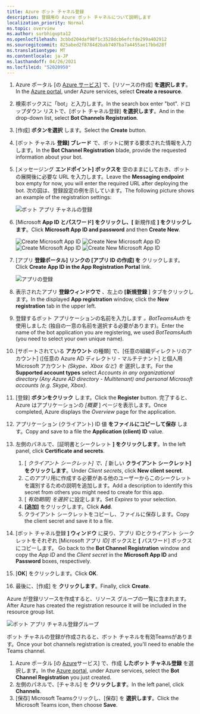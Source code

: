 ```yaml
---
title: Azure ボット チャネル登録
description: 登録用の Azure ボット チャネルについて説明します
localization_priority: Normal
ms.topic: overview
ms.author: surbhigupta12
ms.openlocfilehash: 3cbbd204daf98f1c3528dcb6efcfde299a402912
ms.sourcegitcommit: 825abed2f8784d2bab7407ba7a4455ae17bbd28f
ms.translationtype: MT
ms.contentlocale: ja-JP
ms.lasthandoff: 04/26/2021
ms.locfileid: "52020950"
---
```

1. <span data-ttu-id="d3c32-103">Azure ポータル [の [Azure サービス](https://ms.portal.azure.com/#home)] で、[リソースの作成] **を選択します**。</span><span class="sxs-lookup"><span data-stu-id="d3c32-103">In the [Azure portal](https://ms.portal.azure.com/#home), under Azure services, select **Create a resource**.</span></span>
1. <span data-ttu-id="d3c32-104">検索ボックスに「bot」と入力します。</span><span class="sxs-lookup"><span data-stu-id="d3c32-104">In the search box enter "bot".</span></span> <span data-ttu-id="d3c32-105">ドロップダウン リストで、[ボット チャネル登録] **を選択します**。</span><span class="sxs-lookup"><span data-stu-id="d3c32-105">And in the drop-down list, select **Bot Channels Registration**.</span></span>
1. <span data-ttu-id="d3c32-106">[作成] **ボタンを選択** します。</span><span class="sxs-lookup"><span data-stu-id="d3c32-106">Select the **Create** button.</span></span>
1. <span data-ttu-id="d3c32-107">[ボット チャネル **登録] ブレード** で、ボットに関する要求された情報を入力します。</span><span class="sxs-lookup"><span data-stu-id="d3c32-107">In the **Bot Channel Registration** blade, provide the requested information about your bot.</span></span>
1. <span data-ttu-id="d3c32-108">[メッセージング **エンドポイント] ボックスを** 空のままにしておき、ボットの展開後に必要な URL を入力します。</span><span class="sxs-lookup"><span data-stu-id="d3c32-108">Leave the **Messaging endpoint** box empty for now, you will enter the required URL after deploying the bot.</span></span> <span data-ttu-id="d3c32-109">次の図は、登録設定の例を示しています。</span><span class="sxs-lookup"><span data-stu-id="d3c32-109">The following picture shows an example of the registration settings:</span></span>

    ![ボット アプリ チャネルの登録](../../assets/images/authentication/auth-bot-channels-registration.png)

1. <span data-ttu-id="d3c32-111">[Microsoft **App ID とパスワード] をクリックし、[** 新規作成 **] をクリックします**。</span><span class="sxs-lookup"><span data-stu-id="d3c32-111">Click **Microsoft App ID and password** and then **Create New**.</span></span>

    <span data-ttu-id="d3c32-112">![Create Microsoft App ID ](../../assets/images/authentication/CreateMicrosoftAppID.png) ![ Create New Microsoft App ID](../../assets/images/authentication/CreateNewMicrosoftAppID.png)</span><span class="sxs-lookup"><span data-stu-id="d3c32-112">![Create Microsoft App ID](../../assets/images/authentication/CreateMicrosoftAppID.png) ![Create New Microsoft App ID](../../assets/images/authentication/CreateNewMicrosoftAppID.png)</span></span>    

1. <span data-ttu-id="d3c32-113">[アプリ **登録ポータル] リンクの [アプリ ID の作成] を** クリックします。</span><span class="sxs-lookup"><span data-stu-id="d3c32-113">Click **Create App ID in the App Registration Portal** link.</span></span>

   ![アプリの登録](../../assets/images/authentication/AppRegistration.png)
   
1. <span data-ttu-id="d3c32-115">表示されたアプリ **登録ウィンドウで** 、左上の **[新規登録** ] タブをクリックします。</span><span class="sxs-lookup"><span data-stu-id="d3c32-115">In the displayed **App registration** window, click the **New registration** tab in the upper left.</span></span>
1. <span data-ttu-id="d3c32-116">登録するボット アプリケーションの名前を入力します *。BotTeamsAuth* を使用しました (独自の一意の名前を選択する必要があります)。</span><span class="sxs-lookup"><span data-stu-id="d3c32-116">Enter the name of the bot application you are registering, we used *BotTeamsAuth* (you need to select your own unique name).</span></span>
1. <span data-ttu-id="d3c32-117">[サポートされている **アカウント** の種類] で、[任意の組織ディレクトリのアカウント] ([任意の Azure AD ディレクトリ - マルチテナント] と個人用 Microsoft アカウント *(Skype、Xbox など) を* 選択します。</span><span class="sxs-lookup"><span data-stu-id="d3c32-117">For the **Supported account types** select *Accounts in any organizational directory (Any Azure AD directory - Multitenant) and personal Microsoft accounts (e.g. Skype, Xbox)*.</span></span>
1. <span data-ttu-id="d3c32-118">[登録] **ボタンをクリック** します。</span><span class="sxs-lookup"><span data-stu-id="d3c32-118">Click the **Register** button.</span></span> <span data-ttu-id="d3c32-119">完了すると、Azure はアプリケーションの *[概要* ] ページを表示します。</span><span class="sxs-lookup"><span data-stu-id="d3c32-119">Once completed, Azure displays the *Overview* page for the application.</span></span>
1. <span data-ttu-id="d3c32-120">アプリケーション (クライアント) ID 値 **をファイルにコピーして保存** します。</span><span class="sxs-lookup"><span data-stu-id="d3c32-120">Copy and save to a file the **Application (client) ID** value.</span></span>
1. <span data-ttu-id="d3c32-121">左側のパネルで、[証明書とシークレット **] をクリックします**。</span><span class="sxs-lookup"><span data-stu-id="d3c32-121">In the left panel, click **Certificate and secrets**.</span></span>
    1. <span data-ttu-id="d3c32-122">[ *クライアント シークレット] で、[* 新しい **クライアント シークレット] をクリックします**。</span><span class="sxs-lookup"><span data-stu-id="d3c32-122">Under *Client secrets*, click **New client secret**.</span></span>
    1. <span data-ttu-id="d3c32-123">このアプリ用に作成する必要がある他のユーザーからこのシークレットを識別するための説明を追加します。</span><span class="sxs-lookup"><span data-stu-id="d3c32-123">Add a description to identify this secret from others you might need to create for this app.</span></span>
    1. <span data-ttu-id="d3c32-124">[ *有効期限] を選択* に設定します。</span><span class="sxs-lookup"><span data-stu-id="d3c32-124">Set *Expires* to your selection.</span></span>
    1. <span data-ttu-id="d3c32-125">**[追加]** をクリックします。</span><span class="sxs-lookup"><span data-stu-id="d3c32-125">Click **Add**.</span></span>
    1. <span data-ttu-id="d3c32-126">クライアント シークレットをコピーし、ファイルに保存します。</span><span class="sxs-lookup"><span data-stu-id="d3c32-126">Copy the client secret and save it to a file.</span></span>
1. <span data-ttu-id="d3c32-127">[ボット チャネル登録 **] ウィンドウ** に戻り、アプリ IDとクライアント シークレットをそれぞれ [Microsoft アプリ *ID]* ボックスと **[** パスワード] ボックスにコピーします。 </span><span class="sxs-lookup"><span data-stu-id="d3c32-127">Go back to the **Bot Channel Registration** window and copy the *App ID* and the *Client secret* in the **Microsoft App ID** and **Password** boxes, respectively.</span></span>
1. <span data-ttu-id="d3c32-128">[**OK**] をクリックします。</span><span class="sxs-lookup"><span data-stu-id="d3c32-128">Click **OK**.</span></span>
1. <span data-ttu-id="d3c32-129">最後に、[作成] を **クリックします**。</span><span class="sxs-lookup"><span data-stu-id="d3c32-129">Finally, click **Create**.</span></span>

<span data-ttu-id="d3c32-130">Azure が登録リソースを作成すると、リソース グループの一覧に含まれます。</span><span class="sxs-lookup"><span data-stu-id="d3c32-130">After Azure has created the registration resource it will be included in the resource group list.</span></span>  

![ボット アプリ チャネル登録グループ](~/assets/images/authentication/auth-bot-channels-registration-group.PNG)

<span data-ttu-id="d3c32-132">ボット チャネルの登録が作成されると、ボット チャネルを有効Teamsがあります。</span><span class="sxs-lookup"><span data-stu-id="d3c32-132">Once your bot channels registration is created, you'll need to enable the Teams channel.</span></span>

1. <span data-ttu-id="d3c32-133">Azure ポータル [の [Azure](https://ms.portal.azure.com/#home)サービス] で、作成 **したボット チャネル登録** を選択します。</span><span class="sxs-lookup"><span data-stu-id="d3c32-133">In the [Azure portal](https://ms.portal.azure.com/#home), under Azure services, select the **Bot Channel Registration** you just created.</span></span>
1. <span data-ttu-id="d3c32-134">左側のパネルで、[チャネル] を **クリックします**。</span><span class="sxs-lookup"><span data-stu-id="d3c32-134">In the left panel, click **Channels**.</span></span>
1. <span data-ttu-id="d3c32-135">[保存] Microsoft Teamsクリックし、[保存] を **選択します**。</span><span class="sxs-lookup"><span data-stu-id="d3c32-135">Click the Microsoft Teams icon, then choose **Save**.</span></span>

